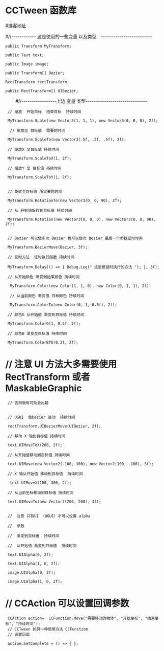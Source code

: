 # CCTween 函数库  


#[博客地址](http://www.cnblogs.com/mdrs/p/5107967.html)
   
        

#//------------ 这是使用的一些变量 以及类型　-------------------------

    public Transform MyTransform;  

    public Text text;  

    public Image image;  

    public Transform[] Bezier;  

    RectTransform rectTransform;  

    public RectTransform[] UIBezier;  

　　
#//-----------------上边 变量 类型------------------------------


     // 缩放  开始目标  结束目标  持续时间    

     MyTransform.Scale(new Vector3(1, 1, 1), new Vector3(0, 0, 0), 2f);  

      // 缩放至 目标值  需要的时间    
 
     MyTransform.ScaleTo(new Vector3(.5f, .5f, .5f), 2f);    

     // 缩放X 至目标值 持续时间    

     MyTransform.ScaleToX(1, 2f);    

     // 缩放Y 至 目标值 持续时间    

     MyTransform.ScaleToY(1, 2f);    


     // 旋转至目标值 所需要的时间    

     MyTransform.RotationTo(new Vector3(0, 0, 90), 2f);    

     // 从 开始值旋转到目标值 持续时间    

     MyTransform.Rotation(new Vector3(0, 0, 0), new Vector3(0, 0, 90), 2f);    


     // Bezier 可以做多次 Bezier 也可以做次 Bezier 最后一个参数延时时间    

     MyTransform.BezierMove(Bezier, 3f);    

     // 延时方法  延时执行函数 持续时间    

     MyTransform.Delay(() => { Debug.Log(" 这里是延时执行的方法 "); }, 3f);    

     // 从开始颜色 渐变到结束颜色 持续时间    

      MyTransform.Color(new Color(1, 1, 0), new Color(0, 1, 1), 2f);    
 
      // 从当前颜色 渐变值 目标颜色 持续时间    
 
      MyTransform.ColorTo(new Color(0, 1, 0.5f), 2f);    
 
     // 颜色G 从开始值 渐变到目标值 持续时间    

     MyTransform.ColorG(1, 0.5f, 2f);   

     // 颜色B 渐变至目标值 持续时间    

     MyTransform.ColorBTO(0.2f, 2f);   

#     // 注意 UI 方法大多需要使用  RectTransform  或者  MaskableGraphic  

     // 否则极有可能会出错  


     // UGUI  做bezier 运动  持续时间  

     rectTransform.UIBezierMove(UIBezier, 2f);  

     // 移动 X 轴到目标值 持续时间  

     text.UIMoveToX(200, 2f);`  
        
     // 从开始值移动到目标值 持续时间  

     text.UIMove(new Vector2(-100, 100), new Vector2(100, -100), 3f);  
        
     // X 轴从开始值 移动到目标值  持续时间  

      text.UIMoveX(100, 300, 2f); 
 
     // 从当前坐标移动到目标值 持续时间  

     text.UIMoveTo(new Vector2(200, 200), 3f); 
 

     //  注意 只有UI （UGUI）才可以设置 alpha   

     //  参数  

     //  渐变到目标值  持续时间  

     //  从开始值 渐变到目标值  持续时间  

     text.UIAlpha(0, 2f);  

     text.UIAlpha(1, 0, 2f); 

     image.UIAlpha(0, 2f);  

     image.UIAlpha(1, 0, 2f); 

  

#     // CCAction 可以设置回调参数  

     CCAction action=  CCFunction.Move("需要移动的物体", "开始坐标", "结束坐标", "持续时间");`  
     // CCTween 的另一种使用方法 CCFunction   
     // 设置回调  

     action.SetComplete = () => { };  


